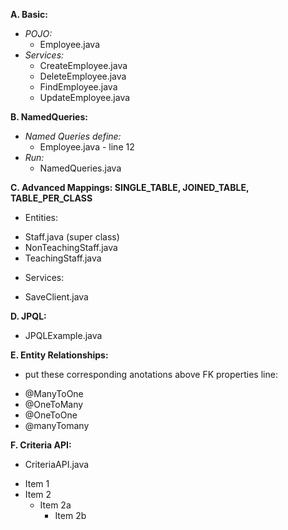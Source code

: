 **A. Basic:**
  * _POJO:_
    * Employee.java
  * _Services:_
    * CreateEmployee.java
    * DeleteEmployee.java
    * FindEmployee.java
    * UpdateEmployee.java
  
**B. NamedQueries:**
 * _Named Queries define:_
    * Employee.java - line 12
 * _Run:_
    * NamedQueries.java

**C. Advanced Mappings: SINGLE_TABLE, JOINED_TABLE, TABLE_PER_CLASS**
 - Entities:
  + Staff.java (super class)
  + NonTeachingStaff.java
  + TeachingStaff.java
 - Services:
  + SaveClient.java
  
**D. JPQL:**
 - JPQLExample.java

**E. Entity Relationships:**
 - put these corresponding anotations above FK properties line:
  + @ManyToOne
  + @OneToMany
  + @OneToOne
  + @manyTomany
  
**F. Criteria API:**
 - CriteriaAPI.java
* Item 1
* Item 2
  * Item 2a
    * Item 2b
